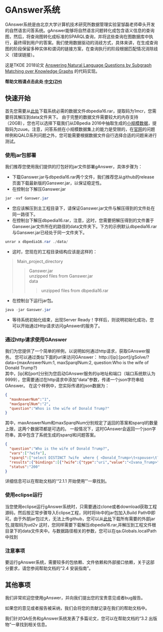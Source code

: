 # GAnswer系统

GAnswer系统是由北京大学计算机技术研究所数据管理实验室邹磊老师牵头开发的自然语言问答系统。gAnswer能够将自然语言问题转化成包含语义信息的查询图，然后，将查询图转化成标准的SPARQL查询，并将这些查询在图数据库中执行，最终得到用户的答案。我们使用数据驱动的消歧方式，具体来讲，在生成查询图的阶段保留多种实体和谓词的链接方案，在查询执行的阶段根据匹配情况消除歧义（错误链接）。

这是TKDE 2018论文 [Answering Natural Language Questions by Subgraph Matching over Knowledge Graphs](docs/TKDE18_gAnswer.pdf) 的代码实现。

**帮助文档请点击此处 [中文(ZH)](docs/gAnswer_help.pdf)**

## 快速开始
首先您需要从[此处](https://pan.baidu.com/s/1LHGO0cU5et5o5nQWc3UvVg)下载系统必需的数据文件dbpedia16.rar，提取码为1mcr，您需要将其解压到data文件夹下。
由于完整的数据文件需要较大的内存支持（20GB），您也可以选择下载我们从DBpedia 2016中抽取生成的[小规模数据](https://pan.baidu.com/s/1Txe_cwpuoohJXH70yfxB-Q)，提取码为zuue。注意，问答系统在小规模数据集上的能力是受限的，在[官网](http://ganswer.gstore-pku.com/)的问题样例和QALD系列问题之外，您可能需要根据数据文件自行选择合适的问题来进行测试。

### 使用jar包部署
我们推荐您使用我们提供的打包好的jar文件部署gAnswer，具体步骤为：

- 下载Ganswer.jar与dbpedia16.rar两个文件，我们推荐您从github的release页面下载最新版的Ganswer.jar，以保证稳定性。
- 在控制台下解压Ganswer.jar
```java
jar -xvf Ganswer.jar
```
- 您应该解压到主工程目录下，请保证Ganswer.jar文件与解压得到的文件处在同一路径下。
- 在控制台下解压dbpedia16.rar，注意，这时，您需要把解压得到的文件置于Ganswer.jar文件所在的路径的data文件夹下。下方的示例默认dbpedia16.rar与Ganswer.jar已经处于同一文件夹下。
```java
unrar x dbpedia16.rar ./data/
```
- 这时，您现在的工程目录结构应该是这样的：
>Main_project_directory
>>Ganswer.jar<br />
>>unzipped files from Ganswer.jar<br />
>>data
>>>unzipped files from dbpedia16.rar<br />
- 在控制台下运行jar包。
```java
java -jar Ganswer.jar
```
- 等待系统初始化结束，出现Server Ready！字样后，则说明初始化成功，您可以开始通过Http请求访问gAnswer的服务了。

### 通过http请求使用GAnswer
我们为您提供了一个简单的样例，以说明如何通过http请求，获取GAnswer服务。
您可以通过类似下面的url来访问GAnswer：
http://[ip]:[port]/gSolve/?data={maxAnswerNum:1, maxSparqlNum:2, question:Who is the wife of Donald Trump?}
<br />其中，[ip]和[port]分别为您启动GAnswer服务的ip地址和端口（端口系统默认为9999），您需要通过在http请求中添加“data”参数，传递一个json字符串给GAnswer。
在这个样例中，您实际传递的json数据为：
```json
{
  "maxAnswerNum":"1",
  "maxSparqlNum":"2",
  "question":"Whos is the wife of Donald Trump?"
}
```
其中，maxAnswerNum和maxSparqlNum分别规定了返回的答案和sparql的数量上限，这两个数据项都是可选的。
一般情况下，这时GAnswer会返回一个json字符串，其中包含了系统生成的sparql和问题答案。
```json
{
  "question":"Who is the wife of Donald Trump?",
  "vars":["?wife"],
  "sparql":["select DISTINCT ?wife  where { <Donald_Trump>\t<spouse>\t?wife. } LIMIT 1","select DISTINCT ?wife  where { ?wife\t<spouse>\t<Donald_Trump>. } LIMIT 1"],
  "results":{"bindings":[{"?wife":{"type":"uri","value":"<Ivana_Trump>"}}]},
  "status":"200"
}
```
详细信息可以在帮助文档的‘“2.1.1 开始使用”’一章找到。



### 使用eclipse运行
当您使用eclipse运行gAnswer系统时，只需要通过clone或者download获取工程源码，然后按正常步骤导入Eclipse工程，同时将lib中的jar包加入Build Path中即可。由于外部jar包过大，无法上传github，您可以从[此处](https://pan.baidu.com/s/1ZfdKDtuE6PLby1koEs6aFg)下载所有需要的外部jar包,提取码为ud2v
这时，您同样需要下载解压dbpedia16.rar,并解压到工程文件根目录下的data文件夹中。与数据路径相关的参数，您可以在qa.Globals.localPath中找到

### 注意事项
要运行gAnswer系统，需要较多的包依赖、文件依赖和外部接口依赖，关于这部分要求，请您参阅帮助文档的“2.4 安装指南”。

## 其他事项

我们非常欢迎您使用gAnswer，并向我们提出您的宝贵意见或者bug报告。

如果您的意见或者报告被采纳，我们会将您的贡献记录在我们的帮助文档中。

我们针对QA任务和gAnswer系统发表了多篇论文，您可以在帮助文档的“3.2 出版物”一章找到相关信息。


